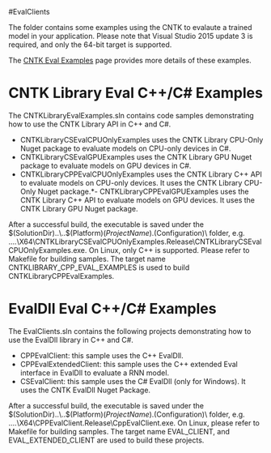 #EvalClients

The folder contains some examples using the CNTK to evalaute a trained model in your application. Please note that Visual Studio 2015 update 3 is required, and only the 64-bit target is supported.

The [CNTK Eval Examples](https://docs.microsoft.com/en-us/cognitive-toolkit/CNTK-Eval-Examples) page provides more details of these examples.

# CNTK Library Eval C++/C# Examples

The CNTKLibraryEvalExamples.sln contains code samples demonstrating how to use the CNTK Library API in C++ and C#.

* CNTKLibraryCSEvalCPUOnlyExamples uses the CNTK Library CPU-Only Nuget package to evaluate models on CPU-only devices in C#.
* CNTKLibraryCSEvalGPUExamples uses the CNTK Library GPU Nuget package to evaluate models on GPU devices in C#.
* CNTKLibraryCPPEvalCPUOnlyExamples uses the CNTK Library C++ API to evaluate models on CPU-only devices. It uses the CNTK Library CPU-Only Nuget package.*- CNTKLibraryCPPEvalGPUExamples uses the CNTK Library C++ API to evaluate models on GPU devices. It uses the CNTK Library GPU Nuget package.

After a successful build, the executable is saved under the $(SolutionDir)..\..$(Platform)$(ProjectName).$(Configuration)\ folder, e.g. ..\..\X64\CNTKLibraryCSEvalCPUOnlyExamples.Release\CNTKLibraryCSEvalCPUOnlyExamples.exe.
On Linux, only C++ is supported. Please refer to Makefile for building samples. The target name CNTKLIBRARY_CPP_EVAL_EXAMPLES is used to build CNTKLibraryCPPEvalExamples.

# EvalDll Eval C++/C# Examples

The EvalClients.sln contains the following projects demonstrating how to use the EvalDll library in C++ and C#.

* CPPEvalClient: this sample uses the C++ EvalDll.
* CPPEvalExtendedClient: this sample uses the C++ extended Eval interface in EvalDll to evaluate a RNN model.
* CSEvalClient: this sample uses the C# EvalDll (only for Windows). It uses the CNTK EvalDll Nuget Package.

After a successful build, the executable is saved under the $(SolutionDir)..\..$(Platform)$(ProjectName).$(Configuration)\ folder, e.g. ..\..\X64\CPPEvalClient.Release\CppEvalClient.exe.
On Linux, please refer to Makefile for building samples. The target name EVAL_CLIENT, and EVAL_EXTENDED_CLIENT are used to build these projects.